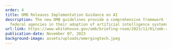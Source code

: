 ```yaml
---
order: 4
title: OMB Releases Implementation Guidance on AI
description: The new OMB guidelines provide a comprehensive framework for
  federal agencies in their adoption of artificial intelligence systems.
url-link: https://www.whitehouse.gov/omb/briefing-room/2023/11/01/omb-releases-implementation-guidance-following-president-bidens-executive-order-on-artificial-intelligence/
publication-date: November 07, 2023
background-image: assets/uploads/emergingtech.jpeg
---
```

